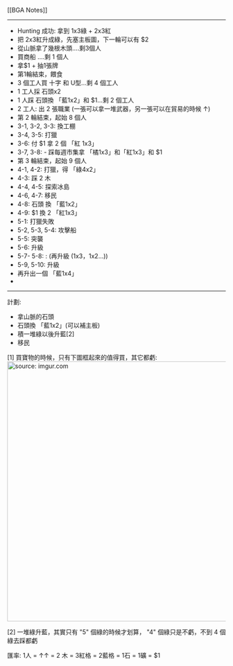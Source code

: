 [[BGA Notes]]

---

- Hunting 成功: 拿到 1x3綠 + 2x3紅
- 把 2x3紅升成綠，先塞主板圖，下一輪可以有 $2
- 從山脈拿了幾根木頭....剩3個人
- 買商船 ....剩 1 個人
- 拿$1 + 抽1張牌
- 第1輪結束，餵食
- 3 個工人買 十字 和 U型...剩 4 個工人
- 1 工人採 石頭x2
- 1 人踩 石頭換 「藍1x2」和 $1...剩 2 個工人
- 2 工人: 出 2 張職業 (一張可以拿一堆武器，另一張可以在貿易的時候 ↑)
- 第 2 輪結束，起始 8 個人
- 3-1, 3-2, 3-3: 換工棚
- 3-4, 3-5: 打獵
- 3-6: 付 $1 拿 2 個 「紅 1x3」
- 3-7, 3-8: - 踩每週市集拿 「橘1x3」和「紅1x3」和 $1
- 第 3 輪結束，起始 9 個人
- 4-1, 4-2: 打獵，得 「綠4x2」
- 4-3: 踩 2 木
- 4-4, 4-5: 探索冰島
- 4-6, 4-7: 移民
- 4-8: 石頭 換 「藍1x2」
- 4-9: $1 換 2 「紅1x3」
- 5-1: 打獵失敗
- 5-2, 5-3, 5-4: 攻擊船
- 5-5: 突襲
- 5-6: 升級
- 5-7- 5-8: : (再升級 (1x3，1x2…))
- 5-9, 5-10: 升級
- 再升出一個 「藍1x4」
- 


---

計劃:

- 拿山脈的石頭
- 石頭換 「藍1x2」(可以補主板)
- 積一堆綠以後升藍[2]
- 移民

[1] 買寶物的時候，只有下圖框起來的值得買，其它都虧:
<a href="https://imgur.com/60rKtN0"><img src="https://i.imgur.com/60rKtN0.jpg" title="source: imgur.com" width="600px"/></a>

[2] 一堆綠升藍，其實只有 "5" 個綠的時候才划算， "4" 個綠只是不虧，不到 4 個綠去踩都虧

匯率: 1人 = ↑↑ = 2 木 = 3紅格 = 2藍格 = 1石 = 1礦 = $1